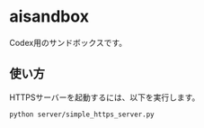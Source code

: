 # aisandbox

Codex用のサンドボックスです。

## 使い方

HTTPSサーバーを起動するには、以下を実行します。

```bash
python server/simple_https_server.py
```
